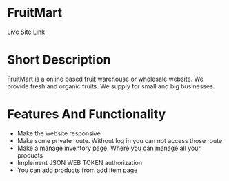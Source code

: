 # FruitMart

[Live Site Link]("https://warehouse-management-web-1178f.web.app")

# Short Description

FruitMart is a online based fruit warehouse or wholesale website. We provide fresh and organic fruits. We supply for small and big businesses.

# Features And Functionality

* Make the website responsive
* Make some private route. Without log in you can not access those route
* Make a manage inventory page. Where you can manage all your products
* Implement JSON WEB TOKEN authorization
* You can add products from add item page